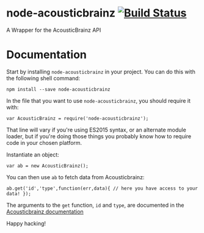 # node-acousticbrainz [![Build Status](https://img.shields.io/travis/hughrawlinson/node-acousticbrainz.svg?style=flat-square)](https://travis-ci.org/hughrawlinson/node-acousticbrainz/)
A Wrapper for the AcousticBrainz API

# Documentation

Start by installing `node-acousticbrainz` in your project. You can do this with the following shell command:

`npm install --save node-acousticbrainz`

In the file that you want to use `node-acousticbrainz`, you should require it with:

`var AcousticBrainz = require('node-acousticbrainz');`

That line will vary if you're using ES2015 syntax, or an alternate module loader, but if you're doing those things you probably know how to require code in your chosen platform.


Instantiate an object:

`var ab = new AcousticBrainz();`

You can then use `ab` to fetch data from Acousticbrainz:

`ab.get('id','type',function(err,data){
  // here you have access to your data!
});`

The arguments to the `get` function, `id` and `type`, are documented in the [Acousticbrainz documentation](http://acousticbrainz.org/data)

Happy hacking!
